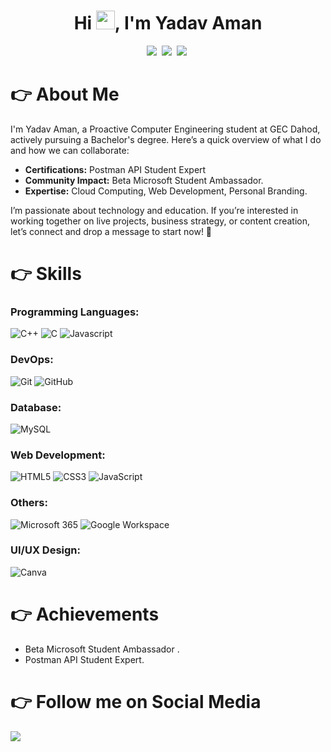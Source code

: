 <h1 align="center">Hi <img src="https://raw.githubusercontent.com/MartinHeinz/MartinHeinz/master/wave.gif" width="30px" height="30px">, I'm Yadav Aman</h1>

<p align='center'>
  <a href="https://www.linkedin.com/in/yadavaman11/"><img src="https://img.shields.io/badge/linkedin-%230077B5.svg?&style=for-the-badge&logo=linkedin&logoColor=white" /></a>&nbsp;
  <a href="https://leetcode.com/u/Amanyadav18/"><img src="https://img.shields.io/badge/-LeetCode-FFA116?style=for-the-badge&logo=LeetCode&logoColor=black" /></a>&nbsp;
  <a href="https://linktr.ee/amanyadav7"><img src="https://img.shields.io/badge/Linktree-39E09B?style=for-the-badge&logo=Linktree&logoColor=white"/></a>&nbsp;
      

# 👉 About Me
I'm Yadav Aman, a Proactive Computer Engineering student at GEC Dahod, actively pursuing a Bachelor's degree. Here’s a quick overview of what I do and how we can collaborate:

- **Certifications:** Postman API Student Expert
- **Community Impact:** Beta Microsoft Student Ambassador.
- **Expertise:** Cloud Computing, Web Development, Personal Branding.

I’m passionate about technology and education. If you’re interested in working together on live projects, business strategy, or content creation, let’s connect and drop a message to start now! 🤝

# 👉 Skills

### Programming Languages:
![C++](https://img.shields.io/badge/c++-%2300599C.svg?style=for-the-badge&logo=c%2B%2B&logoColor=white) 
![C](https://img.shields.io/badge/C-00599C?style=for-the-badge&logo=c&logoColor=white)
![Javascript](https://img.shields.io/badge/JavaScript-F7DF1E?style=for-the-badge&logo=javascript&logoColor=black)

### DevOps:
![Git](https://img.shields.io/badge/git-%23F05033.svg?style=for-the-badge&logo=git&logoColor=white) 
![GitHub](https://img.shields.io/badge/github-%23121011.svg?style=for-the-badge&logo=github&logoColor=white) 

### Database:
![MySQL](https://img.shields.io/badge/MySQL-00000F?style=for-the-badge&logo=mysql&logoColor=white)

### Web Development:
![HTML5](https://img.shields.io/badge/html5-%23E34F26.svg?style=for-the-badge&logo=html5&logoColor=white) 
![CSS3](https://img.shields.io/badge/css3-%231572B6.svg?style=for-the-badge&logo=css3&logoColor=white) 
![JavaScript](https://img.shields.io/badge/JavaScript-F7DF1E?style=for-the-badge&logo=javascript&logoColor=black) 

### Others:
![Microsoft 365](https://img.shields.io/badge/Microsoft%20365-D83B01?style=for-the-badge&logo=microsoft-office&logoColor=white) 
![Google Workspace](https://img.shields.io/badge/Google_Workspace-4285F4?style=for-the-badge&logo=google-workspace&logoColor=white) 

### UI/UX Design:
![Canva](https://img.shields.io/badge/Canva-%2300C4CC.svg?style=for-the-badge&logo=canva&logoColor=white)


# 👉 Achievements

- Beta Microsoft Student Ambassador .
- Postman API Student Expert.

# 👉 Follow me on Social Media

<p align="left">
  <a href="https://www.linkedin.com/in/yadavaman11/"><img src="https://img.shields.io/badge/linkedin-%230077B5.svg?&style=for-the-badge&logo=linkedin&logoColor=white" /></a>
</p>
